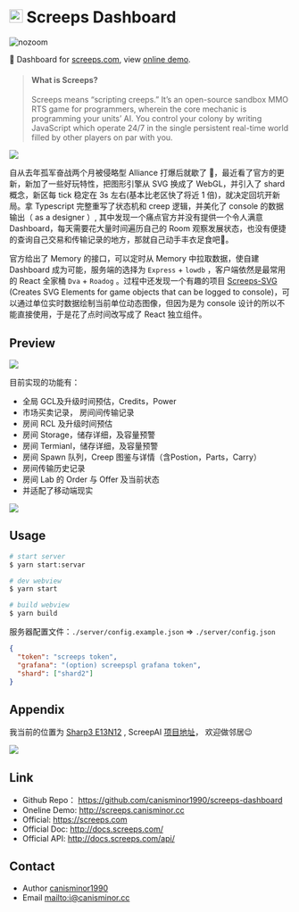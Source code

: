# <img src="https://raw.githubusercontent.com/stybbe/Screeps-SC/master/icons/icon48.png" width="24"> Screeps Dashboard


![nozoom](https://img.shields.io/badge/Dashboard%20for-Screeps-brightgreen.svg)

👀 Dashboard for [screeps.com](https://screeps.com/), view [online demo](http://screeps.canisminor.cc/).

> #### What is Screeps?
>
> Screeps means “scripting creeps.” It’s an open-source sandbox MMO RTS game for programmers, wherein the core mechanic is programming your units’ AI. You control your colony by writing JavaScript which operate 24/7 in the single persistent real-time world filled by other players on par with you.

![](http://qn.canisminor.cc/2018-08-18-054310.png)

自从去年孤军奋战两个月被侵略型 Alliance 打爆后就歇了 🤒，最近看了官方的更新，新加了一些好玩特性，把图形引擎从 SVG 换成了 WebGL，并引入了 shard 概念，新区每 tick 稳定在 3s 左右(基本比老区快了将近 1 倍)，就决定回坑开新局。拿 Typescript 完整重写了状态机和 creep 逻辑，并美化了 console 的数据输出（ as a designer ）, 其中发现一个痛点官方并没有提供一个令人满意Dashboard，每天需要花大量时间遍历自己的 Room 观察发展状态，也没有便捷的查询自己交易和传输记录的地方，那就自己动手丰衣足食吧🙌。

官方给出了 Memory 的接口，可以定时从 Memory 中拉取数据，使自建 Dashboard 成为可能，服务端的选择为 `Express` + `lowdb` ，客户端依然是最常用的 React 全家桶 `Dva` + `Roadog` 。过程中还发现一个有趣的项目 [Screeps-SVG](https://github.com/Spedwards/Screeps-SVG) (Creates SVG Elements for game objects that can be logged to console)，可以通过单位实时数据绘制当前单位动态图像，但因为是为 console 设计的所以不能直接使用，于是花了点时间改写成了 React 独立组件。

## Preview

![](https://raw.githubusercontent.com/canisminor1990/screeps-dashboard/master/preview.png)



目前实现的功能有：

- 全局 GCL及升级时间预估，Credits，Power
- 市场买卖记录， 房间间传输记录
- 房间 RCL 及升级时间预估
- 房间 Storage，储存详细，及容量预警
- 房间 Termianl，储存详细，及容量预警
- 房间 Spawn 队列，Creep 图鉴与详情（含Postion，Parts，Carry）
- 房间传输历史记录
- 房间 Lab 的 Order 与 Offer 及当前状态
- 并适配了移动端现实



![](https://raw.githubusercontent.com/canisminor1990/screeps-dashboard/master/preview-mobile.png)

## Usage

```bash
# start server
$ yarn start:servar

# dev webview
$ yarn start

# build webview
$ yarn build
```

服务器配置文件：`./server/config.example.json` => `./server/config.json`

```json
{
  "token": "screeps token",
  "grafana": "(option) screepspl grafana token",
  "shard": ["shard2"]
}
```

## Appendix

我当前的位置为 [Sharp3 E13N12](https://screeps.com/a/#!/profile/CanisMinor) , ScreepAI  [项目地址](https://github.com/ScreepsAI/screeps)， 欢迎做邻居😉

![](http://qn.canisminor.cc/2018-08-18-screeps-1.png)

## Link

- Github Repo： <https://github.com/canisminor1990/screeps-dashboard>
- Oneline Demo:  <http://screeps.canisminor.cc>
- Official:  <https://screeps.com>
- Official Doc:  <http://docs.screeps.com/>
- Official API:  <http://docs.screeps.com/api/>


## Contact

* Author [canisminor1990](https://github.com/canisminor1990)
* Email <mailto:i@canisminor.cc>
